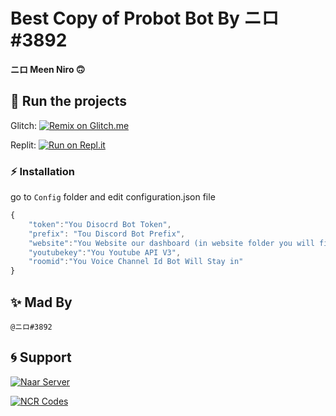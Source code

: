# **Best Copy of Probot Bot By ニロ#3892**

**ニロ Meen Niro 🙃**

## 💨 Run the projects

Glitch: [![Remix on Glitch.me](https://cdn.glitch.com/2703baf2-b643-4da7-ab91-7ee2a2d00b5b%2Fremix-button.svg)](https://glitch.com/edit/#!/super-probot-bot-by-nir0)

Replit: [![Run on Repl.it](https://repl.it/badge/github/SudhanPlayz/Discord-MusicBot)](https://repl.it/@NIR0/super-probot-bot-by-nir0)

### ⚡ Installation

go to `Config` folder and edit configuration.json file

```js
{
    "token":"You Disocrd Bot Token",
    "prefix": "Tou Discord Bot Prefix",
    "website":"You Website our dashboard (in website folder you will find a soo simple website it have all bot commands)",
    "youtubekey":"You Youtube API V3",
    "roomid":"You Voice Channel Id Bot Will Stay in"
}
```

## ✨ Mad By

```@ニロ#3892```

## 🌀 Support

[![Naar Server](https://media.discordapp.net/attachments/756329106953601225/795743580492267560/Screenshot_1.png)](https://discord.gg/rMF3vHajdR)

[![NCR Codes](https://media.discordapp.net/attachments/756329106953601225/795742444854837280/098941bdba1a94f9f7d9b22e1b601329.png)](https://discord.gg/YhfajJaM7R)
